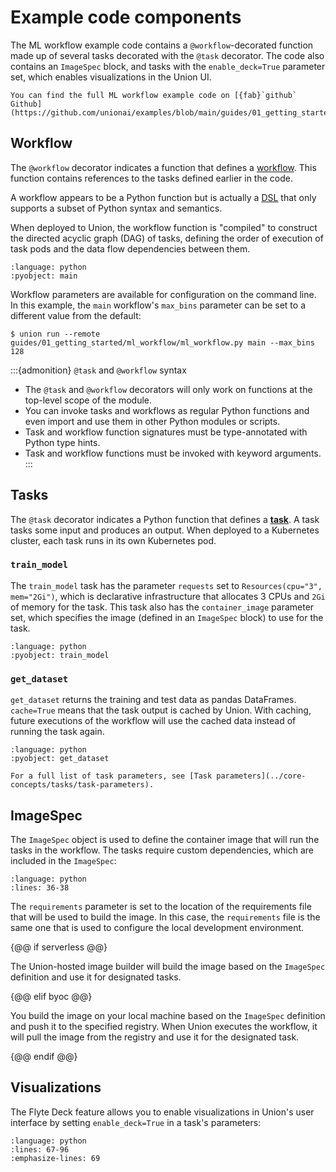 # Example code components

The ML workflow example code contains a `@workflow`-decorated function made up of several tasks decorated with the `@task` decorator. The code also contains an `ImageSpec` block, and tasks with the `enable_deck=True` parameter set, which enables visualizations in the Union UI.

```{note}
You can find the full ML workflow example code on [{fab}`github` Github](https://github.com/unionai/examples/blob/main/guides/01_getting_started/ml_workflow/ml_workflow.py)
```

## Workflow

The `@workflow` decorator indicates a function that defines a [workflow](../core-concepts/workflows/index). This function contains references to the tasks defined earlier in the code.

A workflow appears to be a Python function but is actually a [DSL](https://en.wikipedia.org/wiki/Domain-specific_language) that only supports a subset of Python syntax and semantics.

When deployed to Union, the workflow function is "compiled" to construct the directed acyclic graph (DAG) of tasks, defining the order of execution of task pods and the data flow dependencies between them.

```{rli} https://raw.githubusercontent.com/unionai/unionai-examples/main/guides/01_getting_started/ml_workflow/ml_workflow.py
:language: python
:pyobject: main
```

Workflow parameters are available for configuration on the command line. In this example, the `main` workflow's `max_bins` parameter can be set to a different value from the default:

```{code-block} shell
$ union run --remote guides/01_getting_started/ml_workflow/ml_workflow.py main --max_bins 128
```

:::{admonition} `@task` and `@workflow` syntax
* The `@task` and `@workflow` decorators will only work on functions at the top-level scope of the module.
* You can invoke tasks and workflows as regular Python functions and even import and use them in other Python modules or scripts.
* Task and workflow function signatures must be type-annotated with Python type hints.
* Task and workflow functions must be invoked with keyword arguments.
:::

## Tasks

The `@task` decorator indicates a Python function that defines a [**task**](../core-concepts/tasks/index). A task tasks some input and produces an output. When deployed to a Kubernetes cluster, each task runs in its own Kubernetes pod.

### `train_model`

The `train_model` task has the parameter `requests` set to `Resources(cpu="3", mem="2Gi")`, which is declarative infrastructure that allocates 3 CPUs and `2Gi` of memory for the task. This task also has the `container_image` parameter set, which specifies the image (defined in an `ImageSpec` block) to use for the task.

```{rli} https://raw.githubusercontent.com/unionai/unionai-examples/main/guides/01_getting_started/ml_workflow/ml_workflow.py
:language: python
:pyobject: train_model
```

### `get_dataset`

`get_dataset` returns the training and test data as pandas DataFrames. `cache=True` means that the task output is cached by Union. With caching, future executions of the workflow will use the cached data instead of running
the task again.

```{rli} https://raw.githubusercontent.com/unionai/unionai-examples/main/guides/01_getting_started/ml_workflow/ml_workflow.py
:language: python
:pyobject: get_dataset
```

```{note}
For a full list of task parameters, see [Task parameters](../core-concepts/tasks/task-parameters).
```

## ImageSpec

The `ImageSpec` object is used to define the container image that will run the tasks in the workflow. The tasks require custom dependencies, which are included in the `ImageSpec`:

```{rli} https://raw.githubusercontent.com/unionai/unionai-examples/main/guides/01_getting_started/ml_workflow/ml_workflow.py
:language: python
:lines: 36-38
```

The `requirements` parameter is set to the location of the requirements file that will be used to build the image. In this case, the `requirements` file is the same one that is used to configure the local development environment.

{@@ if serverless @@}

The Union-hosted image builder will build the image based on the `ImageSpec` definition and use it for designated tasks.

{@@ elif byoc @@}

You build the image on your local machine based on the `ImageSpec` definition and push it to the specified registry. When Union executes the workflow, it will pull the image from the registry and use it for the designated task.

{@@ endif @@}

## Visualizations

The Flyte Deck feature allows you to enable visualizations in Union's user interface by setting `enable_deck=True` in a task's parameters:

```{rli} https://raw.githubusercontent.com/unionai/examples/main/guides/01_getting_started/ml_workflow/ml_workflow.py
:language: python
:lines: 67-96
:emphasize-lines: 69
```

